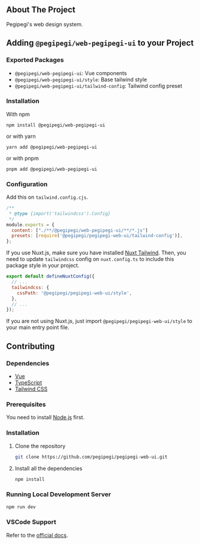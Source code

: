 ## About The Project

Pegipegi's web design system.

## Adding `@pegipegi/web-pegipegi-ui` to your Project

### Exported Packages

- `@pegipegi/web-pegipegi-ui`: Vue components
- `@pegipegi/web-pegipegi-ui/style`: Base tailwind style
- `@pegipegi/web-pegipegi-ui/tailwind-config`: Tailwind config preset

### Installation

With npm

```
npm install @pegipegi/web-pegipegi-ui
```

or with yarn

```
yarn add @pegipegi/web-pegipegi-ui
```

or with pnpm

```
pnpm add @pegipegi/web-pegipegi-ui
```

### Configuration

Add this on `tailwind.config.cjs`.

```js
/**
 * @type {import('tailwindcss').Config}
 */
module.exports = {
  content: ["./**/@pegipegi/web-pegipegi-ui/**/*.js"]
  presets: [require('@pegipegi/pegipegi-web-ui/tailwind-config')],
};
```

If you use Nuxt.js, make sure you have installed [Nuxt Tailwind](https://tailwindcss.nuxt.dev/). Then, you need to update `tailwindcss` config on `nuxt.config.ts` to include this package style in your project.

```js
export default defineNuxtConfig({
  // ...
  tailwindcss: {
    cssPath: '@pegipegi/pegipegi-web-ui/style',
  },
  // ...
});
```

If you are not using Nuxt.js, just import `@pegipegi/pegipegi-web-ui/style` to your main entry point file.

## Contributing

### Dependencies

- [Vue](https://vuejs.org/)
- [TypeScript](https://www.typescriptlang.org/)
- [Tailwind CSS](https://tailwindcss.com/)

### Prerequisites

You need to install [Node.js](https://nodejs.dev/en/download/) first.

### Installation

1. Clone the repository

   ```sh
   git clone https://github.com/pegipegi/pegipegi-web-ui.git
   ```

2. Install all the dependencies

   ```sh
   npm install
   ```

### Running Local Development Server

```bash
npm run dev
```

### VSCode Support

Refer to the [official docs](https://vuejs.org/guide/typescript/overview.html#ide-support).
